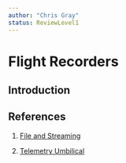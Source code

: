 ```yaml
---
author: "Chris Gray"
status: ReviewLevel1
---
```


# Flight Recorders

## Introduction

## References

1. [File and Streaming](./PositionPaper.FileAndStreaming.document.md)

2. [Telemetry Umbilical](./PositionPaper.TelemetryUmbilical.document.md)
